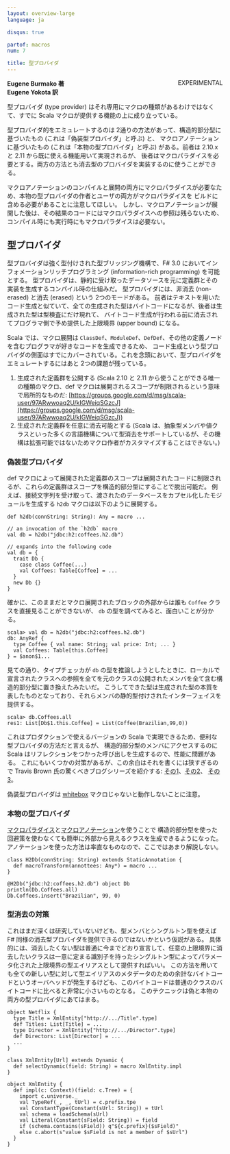 ```yaml
---
layout: overview-large
language: ja

disqus: true

partof: macros
num: 7

title: 型プロバイダ
---
```

<span class="label warning" style="float: right;">EXPERIMENTAL</span>

**Eugene Burmako 著**<br>
**Eugene Yokota 訳**

型プロバイダ (type provider) はそれ専用にマクロの種類があるわけではなくて、すでに Scala マクロが提供する機能の上に成り立っている。

型プロバイダ的をエミュレートするのは 2通りの方法があって、構造的部分型に基づいたもの (これは「偽装型プロバイダ」と呼ぶ) と、
マクロアノテーションに基づいたもの (これは「本物の型プロバイダ」と呼ぶ) がある。前者は 2.10.x と 2.11 から既に使える機能用いて実現されるが、
後者はマクロパラダイスを必要とする。両方の方法とも消去型のプロバイダを実装するのに使うことができる。

マクロアノテーションのコンパイルと展開の両方にマクロパラダイスが必要なため、本物の型プロバイダの作者とユーザの両方がマクロパラダイスを
ビルドに含める必要があることに注意してほしい。
しかし、マクロアノテーションが展開した後は、その結果のコードにはマクロパラダイスへの参照は残らないため、コンパイル時にも実行時にもマクロパラダイスは必要ない。

## 型プロバイダ

型プロバイダは強く型付けされた型ブリッジング機構で、F# 3.0 においてインフォメーションリッチプログラミング (information-rich programming) を可能とする。
型プロバイダは、静的に受け取ったデータソースを元に定義群とその実装を生成するコンパイル時の仕組みだ。
型プロバイダには、非消去 (non-erased) と消去 (erased) という 2つのモードがある。
前者はテキストを用いたコード生成と似ていて、全ての生成された型はバイトコードになるが、後者は生成された型は型検査にだけ現れて、
バイトコード生成が行われる前に消去されてプログラマ側で予め提供した上限境界 (upper bound) になる。

Scala では、マクロ展開は `ClassDef`、`ModuleDef`、`DefDef`、その他の定義ノードを含むプログラマが好きなコードを生成できるため、
コード生成という型プロバイダの側面はすでにカバーされている。これを念頭において、型プロバイダをエミュレートするにはあと 2つの課題が残っている。

1. 生成された定義群を公開する (Scala 2.10 と 2.11 から使うことができる唯一の種類のマクロ、def マクロは展開されるスコープが制限されるという意味で局所的なものだ: [https://groups.google.com/d/msg/scala-user/97ARwwoaq2U/kIGWeiqSGzcJ](https://groups.google.com/d/msg/scala-user/97ARwwoaq2U/kIGWeiqSGzcJ))
2. 生成された定義群を任意に消去可能とする (Scala は、抽象型メンバや値クラスといった多くの言語機構について型消去をサポートしているが、その機構は拡張可能ではないためマクロ作者がカスタマイズすることはできない。)

### 偽装型プロバイダ

def マクロによって展開された定義群のスコープは展開されたコードに制限されるが、これらの定義群はスコープを構造的部分型にすることで脱出可能だ。
例えば、接続文字列を受け取って、渡されたのデータベースをカプセル化したモジュールを生成する `h2db` マクロは以下のように展開する。

    def h2db(connString: String): Any = macro ...

    // an invocation of the `h2db` macro
    val db = h2db("jdbc:h2:coffees.h2.db")

    // expands into the following code
    val db = {
      trait Db {
        case class Coffee(...)
        val Coffees: Table[Coffee] = ...
      }
      new Db {}
    }

確かに、このままだとマクロ展開されたブロックの外部からは誰も `Coffee` クラスを直接見ることができないが、
`db` の型を調べてみると、面白いことが分かる。

    scala> val db = h2db("jdbc:h2:coffees.h2.db")
    db: AnyRef {
      type Coffee { val name: String; val price: Int; ... }
      val Coffees: Table[this.Coffee]
    } = $anon$1...

見ての通り、タイプチェッカが `db` の型を推論しようとしたときに、ローカルで宣言されたクラスへの参照を全てを元のクラスの公開されたメンバを全て含む構造的部分型に置き換えたみたいだ。
こうしてできた型は生成された型の本質を表したものとなっており、それらメンバの静的型付けされたインターフェイスを提供する。

    scala> db.Coffees.all
    res1: List[Db$1.this.Coffee] = List(Coffee(Brazilian,99,0))

これはプロダクションで使えるバージョンの Scala で実現できるため、便利な型プロバイダの方法だと言えるが、
構造的部分型のメンバにアクセスするのに Scala はリフレクションをつかった呼び出しを生成するので、性能に問題がある。
これにもいくつかの対策があるが、この余白はそれを書くには狭すぎるので Travis Brown 氏の驚くべきブログシリーズを紹介する:
[その1](http://meta.plasm.us/posts/2013/06/19/macro-supported-dsls-for-schema-bindings/)、[その2](http://meta.plasm.us/posts/2013/07/11/fake-type-providers-part-2/)、
[その3](http://meta.plasm.us/posts/2013/07/12/vampire-methods-for-structural-types/)。

偽装型プロバイダは [whitebox](/ja/overviews/macros/blackbox-whitebox.html) マクロじゃないと動作しないことに注意。

### 本物の型プロバイダ

[マクロパラダイス](/ja/overviews/macros/paradise.html)と[マクロアノテーション](/ja/overviews/macros/annotations.html)を使うことで
構造的部分型を使った回避策を使わなくても簡単に外部から見えるクラスを生成できるようになった。
アノテーションを使った方法は率直なものなので、ここではあまり解説しない。

    class H2Db(connString: String) extends StaticAnnotation {
      def macroTransform(annottees: Any*) = macro ...
    }

    @H2Db("jdbc:h2:coffees.h2.db") object Db
    println(Db.Coffees.all)
    Db.Coffees.insert("Brazilian", 99, 0)

### 型消去の対策

これはまだ深くは研究していないけども、型メンバとシングルトン型を使えば F# 同様の消去型プロバイダを提供できるのではないかという仮説がある。
具体的には、消去したくない型は普通に今までどおり宣言して、任意の上限境界に消去したいクラスは一意に定まる識別子を持ったシングルトン型によってパラメータ化された上限境界の型エイリアスとして提供すればいい。
この方法を用いても全ての新しい型に対して型エイリアスのメタデータのための余計なバイトコードというオーバヘッドが発生するけども、このバイトコードは普通のクラスのバイトコードに比べると非常に小さいものとなる。
このテクニックは偽と本物の両方の型プロバイダにあてはまる。

    object Netflix {
      type Title = XmlEntity["http://.../Title".type]
      def Titles: List[Title] = ...
      type Director = XmlEntity["http://.../Director".type]
      def Directors: List[Director] = ...
      ...
    }

    class XmlEntity[Url] extends Dynamic {
      def selectDynamic(field: String) = macro XmlEntity.impl
    }

    object XmlEntity {
      def impl(c: Context)(field: c.Tree) = {
        import c.universe._
        val TypeRef(_, _, tUrl) = c.prefix.tpe
        val ConstantType(Constant(sUrl: String)) = tUrl
        val schema = loadSchema(sUrl)
        val Literal(Constant(sField: String)) = field
        if (schema.contains(sField)) q"${c.prefix}($sField)"
        else c.abort(s"value $sField is not a member of $sUrl")
      }
    }
